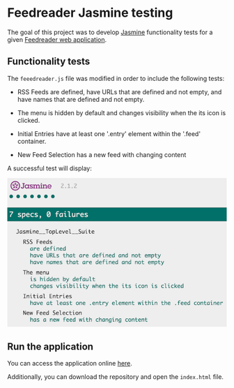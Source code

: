 # Feedreader Jasmine testing
The goal of this project was to develop [Jasmine](http://jasmine.github.io) functionality tests for
a given [Feedreader web application](https://github.com/udacity/frontend-nanodegree-mobile-portfolio). 


## Functionality tests
The `feeedreader.js` file was modified in order to include the following tests: 

- RSS Feeds are defined, have URLs that are defined and not empty, and have names that are 
defined and not empty.

- The menu is hidden by default and changes visibility when the its icon is clicked.

- Initial Entries have at least one '.entry' element within the '.feed' container.

- New Feed Selection has a new feed with changing content

A successful test will display: 

![Alt text](/img/goodtest.png?raw=true "Optional Title")

## Run the application 
You can access the application online [here](https://miguelamartinez.github.io/feedreader-testing/). 

Additionally, you can download the repository and open the `index.html` file.







